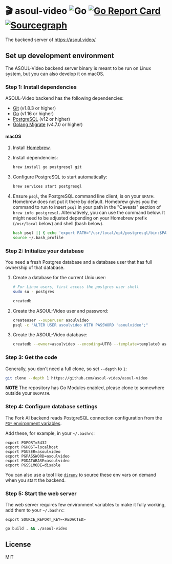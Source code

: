 # 🎬 asoul-video ![Go](https://github.com/asoul-video/asoul-video/workflows/Go/badge.svg) [![Go Report Card](https://goreportcard.com/badge/github.com/asoul-video/asoul-video)](https://goreportcard.com/report/github.com/asoul-video/asoul-video) [![Sourcegraph](https://img.shields.io/badge/view%20on-Sourcegraph-brightgreen.svg?logo=sourcegraph)](https://sourcegraph.com/github.com/asoul-video/asoul-video)

The backend server of https://asoul.video/

## Set up development environment

The ASOUL-Video backend server binary is meant to be run on Linux system, but you can also develop it on macOS.

### Step 1: Install dependencies

ASOUL-Video backend has the following dependencies:

- [Git](https://git-scm.com/book/en/v2/Getting-Started-Installing-Git) (v1.8.3 or higher)
- [Go](https://golang.org/doc/install) (v1.16 or higher)
- [PostgreSQL](https://wiki.postgresql.org/wiki/Detailed_installation_guides) (v12 or higher)
- [Golang Migrate](https://github.com/golang-migrate/migrate/) (v4.7.0 or higher)

#### macOS

1. Install [Homebrew](https://brew.sh/).
1. Install dependencies:

    ```bash
    brew install go postgresql git
    ```

1. Configure PostgreSQL to start automatically:

    ```bash
    brew services start postgresql
    ```

1. Ensure `psql`, the PostgreSQL command line client, is on your `$PATH`. Homebrew does not put it there by default.
   Homebrew gives you the command to run to insert `psql` in your path in the "Caveats" section
   of `brew info postgresql`. Alternatively, you can use the command below. It might need to be adjusted depending on
   your Homebrew prefix (`/usr/local` below) and shell (bash below).

   ```bash
   hash psql || { echo 'export PATH="/usr/local/opt/postgresql/bin:$PATH"' >> ~/.bash_profile }
   source ~/.bash_profile
   ```

### Step 2: Initialize your database

You need a fresh Postgres database and a database user that has full ownership of that database.

1. Create a database for the current Unix user:

    ```bash
    # For Linux users, first access the postgres user shell
    sudo su - postgres
    ```

    ```bash
    createdb
    ```

2. Create the ASOUL-Video user and password:

    ```bash
    createuser --superuser asoulvideo
    psql -c "ALTER USER asoulvideo WITH PASSWORD 'asoulvideo';"
    ```

3. Create the ASOUL-Video database:

    ```bash
    createdb --owner=asoulvideo --encoding=UTF8 --template=template0 asoulvideo
    ```

### Step 3: Get the code

Generally, you don't need a full clone, so set `--depth` to `1`:

```bash
git clone --depth 1 https://github.com/asoul-video/asoul-video
```

**NOTE** The repository has Go Modules enabled, please clone to somewhere outside your `$GOPATH`.

### Step 4: Configure database settings

The Fork AI backend reads PostgreSQL connection configuration from
the [`PG*` environment variables](http://www.postgresql.org/docs/current/static/libpq-envars.html).

Add these, for example, in your `~/.bashrc`:

```
export PGPORT=5432
export PGHOST=localhost
export PGUSER=asoulvideo
export PGPASSWORD=asoulvideo
export PGDATABASE=asoulvideo
export PGSSLMODE=disable
```

You can also use a tool like [`direnv`](https://direnv.net/) to source these env vars on demand when you start the
backend.

### Step 5: Start the web server

The web server requires few environment variables to make it fully working, add them to your `~/.bashrc`:

```
export SOURCE_REPORT_KEY=<REDACTED>
```

```bash
go build . && ./asoul-video
```

## License

MIT
